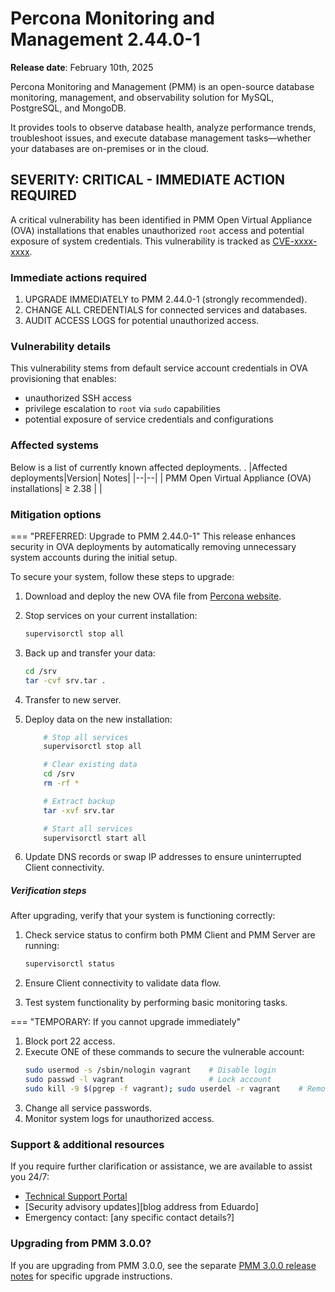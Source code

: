 # Percona Monitoring and Management 2.44.0-1

**Release date**: February 10th, 2025                                                                            

Percona Monitoring and Management (PMM) is an open-source database monitoring, management, and observability solution for MySQL, PostgreSQL, and MongoDB. 

It provides tools to observe database health, analyze performance trends, troubleshoot issues, and execute database management tasks—whether your databases are on-premises or in the cloud.


## SEVERITY: CRITICAL - IMMEDIATE ACTION REQUIRED

A critical vulnerability has been identified in PMM Open Virtual Appliance (OVA) installations that enables unauthorized `root` access and potential exposure of system credentials. This vulnerability is tracked as [CVE-xxxx-xxxx](https://cve.mitre.org/cgi-bin/cvename.cgi?name=xxxx-xxxx).

### Immediate actions required

1. UPGRADE IMMEDIATELY to PMM 2.44.0-1 (strongly recommended).
2. CHANGE ALL CREDENTIALS for connected services and databases.
3. AUDIT ACCESS LOGS for potential unauthorized access.

### Vulnerability details
This vulnerability stems from default service account credentials in OVA provisioning that enables:

- unauthorized SSH access
- privilege escalation to `root` via `sudo` capabilities
- potential exposure of service credentials and configurations

### Affected systems
Below is a list of currently known affected deployments. 
.
|Affected deployments|Version| Notes|
|--|--|
|  PMM Open Virtual Appliance (OVA) installations| ≥  2.38 | |

### Mitigation options 

=== "PREFERRED: Upgrade to PMM 2.44.0-1"
This release enhances security in OVA deployments by automatically removing unnecessary system accounts during the initial setup.

To secure your system, follow these steps to upgrade:

1. Download and deploy the new OVA file from [Percona website](https://www.percona.com/downloads).

2. Stop services on your current installation: 
    ```sh 
    supervisorctl stop all
    ```
3. Back up and transfer your data:
    ```sh
    cd /srv
    tar -cvf srv.tar .
    ``` 
4. Transfer to new server.
5. Deploy data on the new installation:
    ```sh
        # Stop all services
        supervisorctl stop all

        # Clear existing data
        cd /srv
        rm -rf *

        # Extract backup
        tar -xvf srv.tar

        # Start all services
        supervisorctl start all
    ```
6. Update DNS records or swap IP addresses to ensure uninterrupted Client connectivity.

##### Verification steps

After upgrading, verify that your system is functioning correctly:

1. Check service status to confirm both PMM Client and PMM Server are running:
    ```sh
    supervisorctl status
    ```
2. Ensure Client connectivity to validate data flow.

3. Test system functionality by performing basic monitoring tasks.


=== "TEMPORARY: If you cannot upgrade immediately"

1. Block port 22 access.
2. Execute ONE of these commands to secure the vulnerable account:
    ```sh
    sudo usermod -s /sbin/nologin vagrant    # Disable login
    sudo passwd -l vagrant                   # Lock account
    sudo kill -9 $(pgrep -f vagrant); sudo userdel -r vagrant    # Remove user
    ```    
3. Change all service passwords.
4. Monitor system logs for unauthorized access.

### Support & additional resources
If you require further clarification or assistance, we are available to assist you 24/7:

 - [Technical Support Portal](https://my.percona.com)
 - [Security advisory updates][blog address from Eduardo]
 - Emergency contact: [any specific contact details?]

### Upgrading from PMM 3.0.0?
If you are upgrading from PMM 3.0.0, see the separate [PMM 3.0.0 release notes](https://docs.percona.com/percona-monitoring-and-management/3/release-notes/3.0.0-1.html) for specific upgrade instructions.